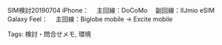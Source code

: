SIM検討20190704 iPhone： 　主回線：DoCoMo 　副回線：IIJmio eSIM  
Galaxy Feel： 　主回線：Biglobe mobile → Excite mobile  

Tags: 検討・問合せメモ, 環境